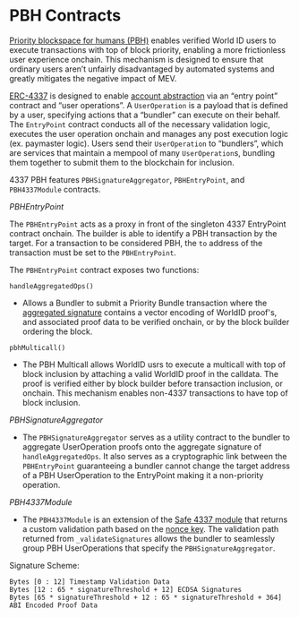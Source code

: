 # PBH Contracts

[Priority blockspace for humans (PBH)](https://github.com/worldcoin/world-chain?tab=readme-ov-file#world-chain-builder) enables verified World ID users to execute transactions with top of block priority, enabling a more frictionless user experience onchain. This mechanism is designed to ensure that ordinary users aren’t unfairly disadvantaged by automated systems and greatly mitigates the negative impact of MEV.

[ERC-4337](https://eips.ethereum.org/EIPS/eip-4337) is designed to enable [account abstraction](https://ethereum.org/en/roadmap/account-abstraction/) via an “entry point” contract and “user operations”. A `UserOperation` is a payload that is defined by a user, specifying actions that a “bundler” can execute on their behalf. The `EntryPoint` contract conducts all of the necessary validation logic, executes the user operation onchain and manages any post execution logic (ex. paymaster logic). Users send their `UserOperation` to “bundlers”, which are services that maintain a mempool of many `UserOperation`s, bundling them together to submit them to the blockchain for inclusion.

4337 PBH features `PBHSignatureAggregator`, `PBHEntryPoint`, and `PBH4337Module` contracts.

*PBHEntryPoint*

The `PBHEntryPoint` acts as a proxy in front of the singleton 4337 EntryPoint contract onchain. The builder is able to identify a PBH transaction by the target. For a transaction to be considered PBH, the `to` address of the transaction must be set to the `PBHEntryPoint`. 

The `PBHEntryPoint` contract exposes two functions:

`handleAggregatedOps()` 
- Allows a Bundler to submit a Priority Bundle transaction where the [aggregated signature](https://github.com/eth-infinitism/account-abstraction/blob/b3bae63bd9bc0ed394dfca8668008213127adb62/contracts/interfaces/IEntryPoint.sol#L144) contains a vector encoding of WorldID proof's, and associated proof data to be verified onchain, or by the block builder ordering the block. 

`pbhMulticall()` 
- The PBH Multicall allows WorldID usrs to execute a multicall with top of block inclusion by attaching a valid WorldID proof in the calldata. The proof is verified either by block builder before transaction inclusion, or onchain. This mechanism enables non-4337 transactions to have top of block inclusion. 

*PBHSignatureAggregator*
- The `PBHSignatureAggregator` serves as a utility contract to the bundler to aggregate UserOperation proofs onto the aggregate signature of `handleAggregatedOps`. It also serves as a cryptographic link between the `PBHEntryPoint` guaranteeing a bundler cannot change the target address of a PBH UserOperation to the EntryPoint making it a non-priority operation. 

*PBH4337Module*
- The `PBH4337Module` is an extension of the [Safe 4337 module](https://github.com/worldcoin/safe-modules/blob/9abf69ea1df673c1010aeb9bbbc6aa14124ba425/modules/4337/contracts/Safe4337Module.sol) that returns a custom validation path based on the [nonce key](https://github.com/worldcoin/world-chain/blob/6f0b018fdd937b0d023569755cb90f2a1f1abd65/contracts/src/PBH4337Module.sol#L16). The validation path returned from `_validateSignatures` allows the bundler to seamlessly group PBH UserOperations that specify the `PBHSignatureAggregator`.

Signature Scheme:
```
Bytes [0 : 12] Timestamp Validation Data
Bytes [12 : 65 * signatureThreshold + 12] ECDSA Signatures
Bytes [65 * signatureThreshold + 12 : 65 * signatureThreshold + 364] ABI Encoded Proof Data
```


